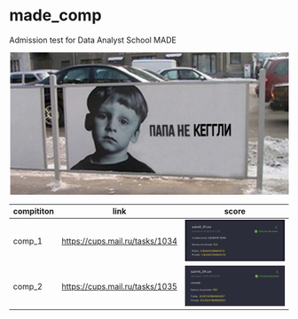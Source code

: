 # made_comp
Admission test for Data Analyst School MADE

![kaggle](imgs/kaggle_kek.png)

| compititon | link |score|
| ------------- | ------------- |----------------|
| comp_1 | https://cups.mail.ru/tasks/1034 |![score1](imgs/score_task_1.png)|
| comp_2  | https://cups.mail.ru/tasks/1035 |![score2](imgs/score_task_2.png)|
